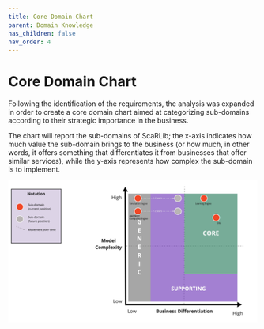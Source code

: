 ```yaml
---
title: Core Domain Chart
parent: Domain Knowledge
has_children: false
nav_order: 4
---
```


# Core Domain Chart

Following the identification of the requirements, the analysis was expanded in order to create a core domain chart aimed at categorizing sub-domains according to their strategic importance in the business.

The chart will report the sub-domains of ScaRLib; the x-axis indicates how much value the sub-domain brings to the business (or how much, in other words, it offers something that differentiates it from businesses that offer similar services), while the y-axis represents how complex the sub-domain is to implement.

![ScaRLib Core Domain Chart](./imgs/scarlib-domain-analysis.png)